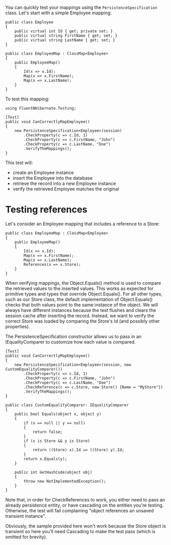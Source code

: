 You can quickly test your mappings using the <code>PersistenceSpecification<T></code> class. Let's start with a simple Employee mapping:

    public class Employee
    {
        public virtual int Id { get; private set; }
        public virtual string FirstName { get; set; }
        public virtual string LastName { get; set; }
    }

    public class EmployeeMap : ClassMap<Employee>
    {
        public EmployeeMap()
        {
            Id(x => x.Id);
            Map(x => x.FirstName);
            Map(x => x.LastName);
        }
    }

To test this mapping:

    using FluentNHibernate.Testing;

    [Test]
    public void CanCorrectlyMapEmployee()
    {
        new PersistenceSpecification<Employee>(session)
            .CheckProperty(c => c.Id, 1)
            .CheckProperty(c => c.FirstName, "John")
            .CheckProperty(c => c.LastName, "Doe")
            .VerifyTheMappings();
    }

This test will:

  * create an Employee instance
  * insert the Employee into the database 
  * retrieve the record into a new Employee instance
  * verify the retrieved Employee matches the original

# Testing references

Let's consider an Employee mapping that includes a reference to a Store:

    public class EmployeeMap : ClassMap<Employee>
    {
        public EmployeeMap()
        {
            Id(x => x.Id);
            Map(x => x.FirstName);
            Map(x => x.LastName);
            References(x => x.Store);
        }
    }

When verifying mappings, the Object.Equals() method is used to compare the retrieved values to the inserted values. This works as expected for primitive types and types that override Object.Equals(). For all other types, such as our Store class, the default implementation of Object.Equals() checks that both values point to the same instance of the object. We will always have different instances because the test flushes and clears the session cache after inserting the record. Instead, we want to verify the correct Store was loaded by comparing the Store's Id (and possibly other properties).

The PersistenceSpecification constructor allows us to pass in an IEqualityComparer to customize how each value is compared. 

    [Test]
    public void CanCorrectlyMapEmployee()
    {
        new PersistenceSpecification<Employee>(session, new CustomEqualityComparer())
            .CheckProperty(c => c.Id, 1)
            .CheckProperty(c => c.FirstName, "John")
            .CheckProperty(c => c.LastName, "Doe")
            .CheckReference(c => c.Store, new Store() {Name = "MyStore"})
            .VerifyTheMappings();
    }

    public class CustomEqualityComparer: IEqualityComparer
    {
        public bool Equals(object x, object y)
        {
            if (x == null || y == null)
            {
                return false;
            }
            if (x is Store && y is Store)
            {
                return ((Store) x).Id == ((Store) y).Id;
            }
            return x.Equals(y);
        }

        public int GetHashCode(object obj)
        {
            throw new NotImplementedException();
        }
    }

Note that, in order for CheckReferences to work, you either need to pass an already persistence entity, or have cascading on the entities you're testing. Otherwise, the test will fail complaining "object references an unsaved transient instance". 

Obviously, the sample provided here won't work because the Store object is transient so here you'll need Cascading to make the test pass (which is omitted for brevity).
